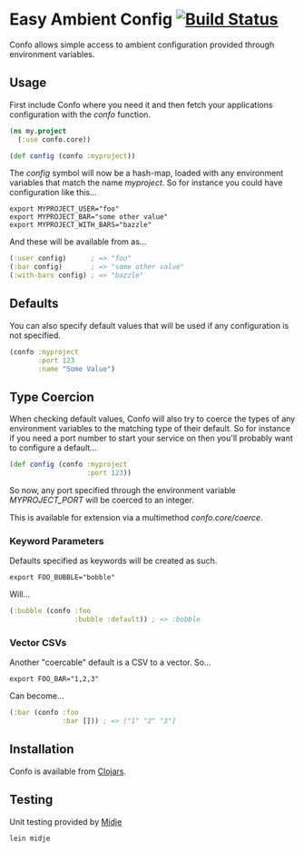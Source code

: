 
# Easy Ambient Config [![Build Status](https://api.travis-ci.org/rodnaph/confo.png)](http://travis-ci.org/rodnaph/confo)

Confo allows simple access to ambient configuration provided through environment variables.

## Usage

First include Confo where you need it and then fetch your applications configuration
with the _confo_ function.

```clojure
(ns my.project
  (:use confo.core))

(def config (confo :myproject))
```

The _config_ symbol will now be a hash-map, loaded with any environment variables
that match the name _myproject_.  So for instance you could have configuration
like this...

```
export MYPROJECT_USER="foo"
export MYPROJECT_BAR="some other value"
export MYPROJECT_WITH_BARS="bazzle"
```

And these will be available from as...

```clojure
(:user config)      ; => "foo"
(:bar config)       ; => "some other value"
(:with-bars config) ; => "bazzle"
```

## Defaults

You can also specify default values that will be used if any configuration is
not specified.

```clojure
(confo :myproject
       :port 123
       :name "Some Value")
```

## Type Coercion

When checking default values, Confo will also try to coerce the types of any
environment variables to the matching type of their default.  So for instance
if you need a port number to start your service on then you'll probably want
to configure a default...

```clojure
(def config (confo :myproject
                   :port 123))
```

So now, any port specified through the environment variable _MYPROJECT_PORT_ will
be coerced to an integer.

This is available for extension via a multimethod _confo.core/coerce_.

### Keyword Parameters

Defaults specified as keywords will be created as such.

```
export FOO_BUBBLE="bobble"
```

Will...

```clojure
(:bubble (confo :foo
                :bubble :default)) ; => :bobble
```

### Vector CSVs

Another "coercable" default is a CSV to a vector.  So...

```
export FOO_BAR="1,2,3"
```

Can become...

```clojure
(:bar (confo :foo 
             :bar [])) ; => ["1" "2" "3"]
```

## Installation

Confo is available from [Clojars](https://clojars.org/confo).

## Testing

Unit testing provided by [Midje](https://github.com/marick/Midje)

```
lein midje
```

